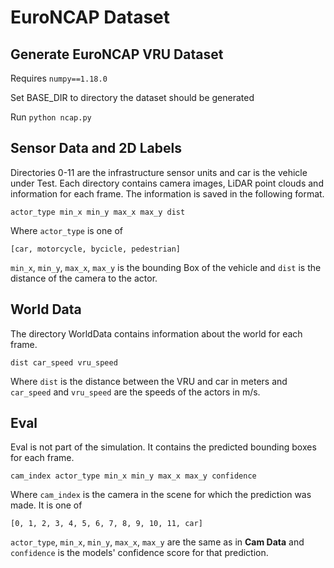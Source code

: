 # EuroNCAP Dataset

## Generate EuroNCAP VRU Dataset
Requires `numpy==1.18.0`

Set BASE_DIR to directory the dataset should be generated 

Run `python ncap.py`


## Sensor Data and 2D Labels
Directories 0-11 are the infrastructure sensor units and car is the vehicle under Test.
Each directory contains camera images, LiDAR point clouds and information for each frame.
The information is saved in the following format.
```
actor_type min_x min_y max_x max_y dist
```
Where `actor_type` is one of

```
[car, motorcycle, bycicle, pedestrian]
```
`min_x`, `min_y`, `max_x`, `max_y` is the bounding Box of the vehicle
and `dist` is the distance of the camera to the actor.

## World Data
The directory WorldData contains information about the world for each frame.
```
dist car_speed vru_speed
```
Where `dist` is the distance between the VRU and car in meters and `car_speed` and `vru_speed` are the speeds of the actors in m/s.
## Eval
Eval is not part of the simulation. It contains the predicted bounding boxes for each frame.
```
cam_index actor_type min_x min_y max_x max_y confidence
```
Where `cam_index` is the camera in the scene for which the prediction was made. It is one of
```
[0, 1, 2, 3, 4, 5, 6, 7, 8, 9, 10, 11, car]
```
`actor_type`, `min_x`, `min_y`, `max_x`, `max_y`  are the same as in **Cam Data** and `confidence` is the models' confidence score for that prediction.

